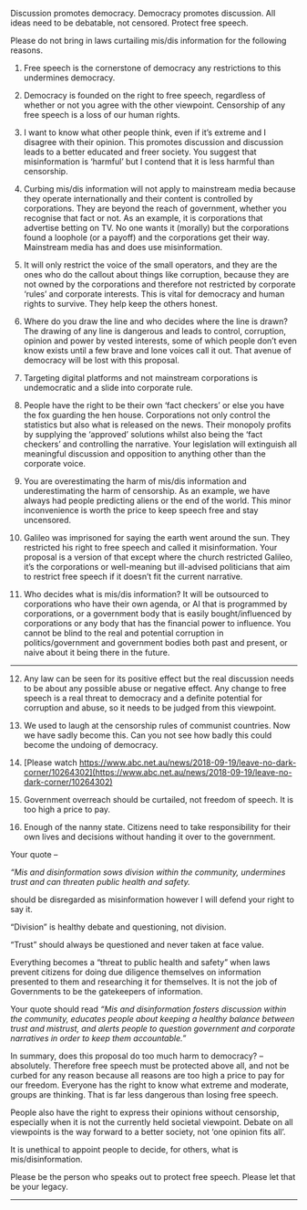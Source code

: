 Discussion promotes democracy.
Democracy promotes discussion.
All ideas need to be debatable, not censored.
Protect free speech.

Please do not bring in laws curtailing mis/dis information for the following reasons.

1. Free speech is the cornerstone of democracy any restrictions to this undermines democracy.
2. Democracy is founded on the right to free speech, regardless of whether or not you agree with
the other viewpoint. Censorship of any free speech is a loss of our human rights.

3. I want to know what other people think, even if it’s extreme and I disagree with their opinion.
This promotes discussion and discussion leads to a better educated and freer society. You
suggest that misinformation is ‘harmful’ but I contend that it is less harmful than censorship.

4. Curbing mis/dis information will not apply to mainstream media because they operate
internationally and their content is controlled by corporations. They are beyond the reach of
government, whether you recognise that fact or not. As an example, it is corporations that
advertise betting on TV. No one wants it (morally) but the corporations found a loophole (or a
payoff) and the corporations get their way. Mainstream media has and does use
misinformation.

5. It will only restrict the voice of the small operators, and they are the ones who do the callout
about things like corruption, because they are not owned by the corporations and therefore not
restricted by corporate ‘rules’ and corporate interests. This is vital for democracy and human
rights to survive. They help keep the others honest.

6. Where do you draw the line and who decides where the line is drawn? The drawing of any line
is dangerous and leads to control, corruption, opinion and power by vested interests, some of
which people don’t even know exists until a few brave and lone voices call it out. That avenue
of democracy will be lost with this proposal.

7. Targeting digital platforms and not mainstream corporations is undemocratic and a slide into
corporate rule.

8. People have the right to be their own ‘fact checkers’ or else you have the fox guarding the hen
house. Corporations not only control the statistics but also what is released on the news. Their
monopoly profits by supplying the ‘approved’ solutions whilst also being the ‘fact checkers’ and
controlling the narrative. Your legislation will extinguish all meaningful discussion and
opposition to anything other than the corporate voice.

9. You are overestimating the harm of mis/dis information and underestimating the harm of
censorship. As an example, we have always had people predicting aliens or the end of the
world. This minor inconvenience is worth the price to keep speech free and stay uncensored.

10. Galileo was imprisoned for saying the earth went around the sun. They restricted his right to
free speech and called it misinformation. Your proposal is a version of that except where the
church restricted Galileo, it’s the corporations or well-meaning but ill-advised politicians that
aim to restrict free speech if it doesn’t fit the current narrative.

11. Who decides what is mis/dis information? It will be outsourced to corporations who have their
own agenda, or AI that is programmed by corporations, or a government body that is easily
bought/influenced by corporations or any body that has the financial power to influence. You
cannot be blind to the real and potential corruption in politics/government and government
bodies both past and present, or naive about it being there in the future.


-----

12. Any law can be seen for its positive effect but the real discussion needs to be about any possible
abuse or negative effect. Any change to free speech is a real threat to democracy and a definite
potential for corruption and abuse, so it needs to be judged from this viewpoint.

13. We used to laugh at the censorship rules of communist countries. Now we have sadly become
this. Can you not see how badly this could become the undoing of democracy.

14. [Please watch https://www.abc.net.au/news/2018-09-19/leave-no-dark-corner/10264302](https://www.abc.net.au/news/2018-09-19/leave-no-dark-corner/10264302)
15. Government overreach should be curtailed, not freedom of speech. It is too high a price to pay.
16. Enough of the nanny state. Citizens need to take responsibility for their own lives and decisions
without handing it over to the government.

Your quote –

_“Mis and disinformation sows division within the community, undermines trust and can threaten_
_public health and safety._

should be disregarded as misinformation however I will defend your right to say it.

“Division” is healthy debate and questioning, not division.

“Trust” should always be questioned and never taken at face value.

Everything becomes a “threat to public health and safety” when laws prevent citizens for doing due
diligence themselves on information presented to them and researching it for themselves. It is not the
job of Governments to be the gatekeepers of information.

Your quote should read 
_“Mis and disinformation fosters discussion within the community, educates people about keeping a_
_healthy balance between trust and mistrust, and alerts people to question government and corporate_
_narratives in order to keep them accountable.”_

In summary, does this proposal do too much harm to democracy? – absolutely. Therefore free speech
must be protected above all, and not be curbed for any reason because all reasons are too high a price
to pay for our freedom. Everyone has the right to know what extreme and moderate, groups are
thinking. That is far less dangerous than losing free speech.

People also have the right to express their opinions without censorship, especially when it is not the
currently held societal viewpoint. Debate on all viewpoints is the way forward to a better society, not
‘one opinion fits all’.

It is unethical to appoint people to decide, for others, what is mis/disinformation.

Please be the person who speaks out to protect free speech. Please let that be your legacy.


-----

